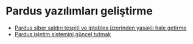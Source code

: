 # Pardus yazılımları geliştirme

- [Pardus siber saldırı tespiti ve iptables üzerinden yasaklı hale getirme](./pardus-siber-saldiri-tespit-engelleme-yazilimi-gelistirme.md)
- [Pardus işletim sistemini güncel tutmak](./pardus-otomatik-sistem-guncelleme.md)